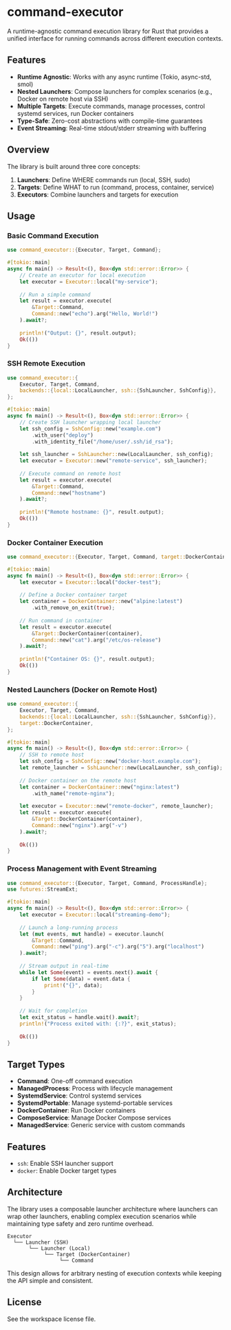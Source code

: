 # command-executor

A runtime-agnostic command execution library for Rust that provides a unified interface for running commands across different execution contexts.

## Features

- **Runtime Agnostic**: Works with any async runtime (Tokio, async-std, smol)
- **Nested Launchers**: Compose launchers for complex scenarios (e.g., Docker on remote host via SSH)
- **Multiple Targets**: Execute commands, manage processes, control systemd services, run Docker containers
- **Type-Safe**: Zero-cost abstractions with compile-time guarantees
- **Event Streaming**: Real-time stdout/stderr streaming with buffering

## Overview

The library is built around three core concepts:

1. **Launchers**: Define WHERE commands run (local, SSH, sudo)
2. **Targets**: Define WHAT to run (command, process, container, service)
3. **Executors**: Combine launchers and targets for execution

## Usage

### Basic Command Execution

```rust
use command_executor::{Executor, Target, Command};

#[tokio::main]
async fn main() -> Result<(), Box<dyn std::error::Error>> {
    // Create an executor for local execution
    let executor = Executor::local("my-service");
    
    // Run a simple command
    let result = executor.execute(
        &Target::Command,
        Command::new("echo").arg("Hello, World!")
    ).await?;
    
    println!("Output: {}", result.output);
    Ok(())
}
```

### SSH Remote Execution

```rust
use command_executor::{
    Executor, Target, Command,
    backends::{local::LocalLauncher, ssh::{SshLauncher, SshConfig}},
};

#[tokio::main]
async fn main() -> Result<(), Box<dyn std::error::Error>> {
    // Create SSH launcher wrapping local launcher
    let ssh_config = SshConfig::new("example.com")
        .with_user("deploy")
        .with_identity_file("/home/user/.ssh/id_rsa");
    
    let ssh_launcher = SshLauncher::new(LocalLauncher, ssh_config);
    let executor = Executor::new("remote-service", ssh_launcher);
    
    // Execute command on remote host
    let result = executor.execute(
        &Target::Command,
        Command::new("hostname")
    ).await?;
    
    println!("Remote hostname: {}", result.output);
    Ok(())
}
```

### Docker Container Execution

```rust
use command_executor::{Executor, Target, Command, target::DockerContainer};

#[tokio::main]
async fn main() -> Result<(), Box<dyn std::error::Error>> {
    let executor = Executor::local("docker-test");
    
    // Define a Docker container target
    let container = DockerContainer::new("alpine:latest")
        .with_remove_on_exit(true);
    
    // Run command in container
    let result = executor.execute(
        &Target::DockerContainer(container),
        Command::new("cat").arg("/etc/os-release")
    ).await?;
    
    println!("Container OS: {}", result.output);
    Ok(())
}
```

### Nested Launchers (Docker on Remote Host)

```rust
use command_executor::{
    Executor, Target, Command,
    backends::{local::LocalLauncher, ssh::{SshLauncher, SshConfig}},
    target::DockerContainer,
};

#[tokio::main]
async fn main() -> Result<(), Box<dyn std::error::Error>> {
    // SSH to remote host
    let ssh_config = SshConfig::new("docker-host.example.com");
    let remote_launcher = SshLauncher::new(LocalLauncher, ssh_config);
    
    // Docker container on the remote host
    let container = DockerContainer::new("nginx:latest")
        .with_name("remote-nginx");
    
    let executor = Executor::new("remote-docker", remote_launcher);
    let result = executor.execute(
        &Target::DockerContainer(container),
        Command::new("nginx").arg("-v")
    ).await?;
    
    Ok(())
}
```

### Process Management with Event Streaming

```rust
use command_executor::{Executor, Target, Command, ProcessHandle};
use futures::StreamExt;

#[tokio::main]
async fn main() -> Result<(), Box<dyn std::error::Error>> {
    let executor = Executor::local("streaming-demo");
    
    // Launch a long-running process
    let (mut events, mut handle) = executor.launch(
        &Target::Command,
        Command::new("ping").arg("-c").arg("5").arg("localhost")
    ).await?;
    
    // Stream output in real-time
    while let Some(event) = events.next().await {
        if let Some(data) = event.data {
            print!("{}", data);
        }
    }
    
    // Wait for completion
    let exit_status = handle.wait().await?;
    println!("Process exited with: {:?}", exit_status);
    
    Ok(())
}
```

## Target Types

- **Command**: One-off command execution
- **ManagedProcess**: Process with lifecycle management
- **SystemdService**: Control systemd services
- **SystemdPortable**: Manage systemd-portable services
- **DockerContainer**: Run Docker containers
- **ComposeService**: Manage Docker Compose services
- **ManagedService**: Generic service with custom commands

## Features

- `ssh`: Enable SSH launcher support
- `docker`: Enable Docker target types

## Architecture

The library uses a composable launcher architecture where launchers can wrap other launchers, enabling complex execution scenarios while maintaining type safety and zero runtime overhead.

```
Executor
  └── Launcher (SSH)
       └── Launcher (Local)
            └── Target (DockerContainer)
                 └── Command
```

This design allows for arbitrary nesting of execution contexts while keeping the API simple and consistent.

## License

See the workspace license file.